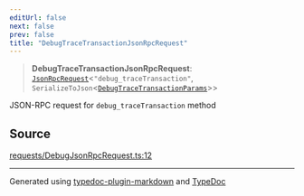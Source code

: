 ```yaml
---
editUrl: false
next: false
prev: false
title: "DebugTraceTransactionJsonRpcRequest"
---
```


> **DebugTraceTransactionJsonRpcRequest**: [`JsonRpcRequest`](/generated/type-aliases/jsonrpcrequest/)\<`"debug_traceTransaction"`, `SerializeToJson`\<[`DebugTraceTransactionParams`](/generated/type-aliases/debugtracetransactionparams/)\>\>

JSON-RPC request for `debug_traceTransaction` method

## Source

[requests/DebugJsonRpcRequest.ts:12](https://github.com/evmts/tevm-monorepo/blob/main/vm/api/src/requests/DebugJsonRpcRequest.ts#L12)

***
Generated using [typedoc-plugin-markdown](https://www.npmjs.com/package/typedoc-plugin-markdown) and [TypeDoc](https://typedoc.org/)
